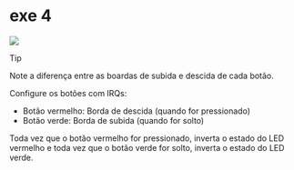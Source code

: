 # exe 4

![](func.gif)

> [!TIP]
> Note a diferença entre as boardas de subida e descida de cada botão.

Configure os botões com IRQs:

- Botão vermelho: Borda de descida (quando for pressionado)
- Botão verde: Borda de subida (quando for solto)

Toda vez que o botão vermelho for pressionado, inverta o estado do LED vermelho e toda vez que o botão verde for solto, inverta o estado do LED verde.
